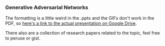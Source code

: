 ### Generative Adversarial Networks

The formatting is a little weird in the .pptx and the GIFs don't work in the PDF, so [here's a link to the actual presentation on Google Drive](https://docs.google.com/presentation/d/1K4pkljgEq_toRIE2hZP1fxBvLxr1tXed-aN8onk_6d0/edit?usp=sharing).

There also are a collection of research papers related to the topic, feel free to peruse or gist.
